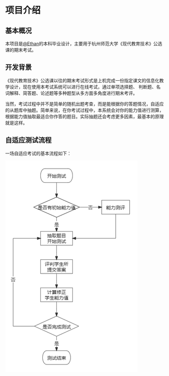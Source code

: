 # 项目介绍

## 基本概况

本项目是[@Ethan](https://github.com/Ethan0622)的本科毕业设计，主要用于杭州师范大学《现代教育技术》公选课的期末考试。

## 开发背景

《现代教育技术》公选课以往的期末考试形式是上机完成一份指定课文的信息化教学设计，现在使用本考试系统可以进行在线考试，通过单项选择题、
判断题、名词解释、简答题、论述题等多种题型从多方面多角度进行期末考评。

当然，考试过程中并不是简单的随机出题考查，而是能根据你的答题情况，自适应的从题库中抽题。简单来说，在你考试过程中，本系统会对你的能力值进行测算，
根据能力值抽取最适合你作答的题目。实际抽题还会考虑更多因素，最基本的原理就是这样。

## 自适应测试流程

一场自适应考试的基本流程如下：

<img src="./assets/images/CAT-process.png" alt="CAT-process" />
